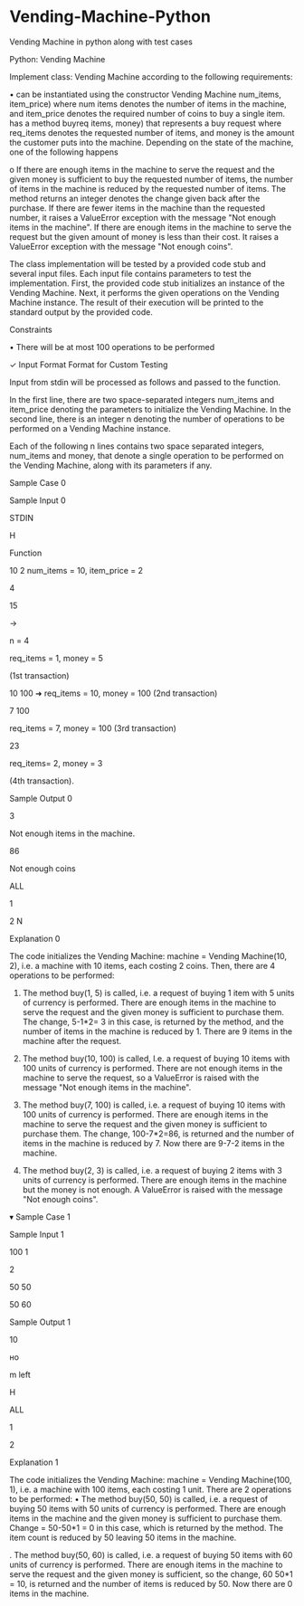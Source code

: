 # Vending-Machine-Python
Vending Machine in python along with test cases


Python: Vending Machine

Implement class: Vending Machine according to the following requirements:

• can be instantiated using the constructor Vending Machine num_items, item_price) where num items denotes the number of items in the machine, and item_price denotes the
required number of coins to buy a single item. has a method buyreq items, money) that represents a buy request where req_items denotes the requested number of items, and 
money is the amount the customer puts into the machine. Depending on the state of the machine, one of the following happens

o If there are enough items in the machine to serve the request and the given money is sufficient to buy the requested number of items, the number of items in the machine 
is reduced by the requested number of items. The method returns an integer denotes the change given back after the purchase. If there are fewer items in the machine than 
the requested number, it raises a ValueError exception with the message "Not enough items in the machine". If there are enough items in the machine to serve the request
but the given amount of money is less than their cost. It raises a ValueError exception with the message "Not enough coins".

The class implementation will be tested by a provided code stub and several input files. Each input file contains parameters to test the implementation. First, the provided 
code stub initializes an instance of the Vending Machine. Next, it performs the given operations on the Vending Machine instance. The result of their execution will be 
printed to the standard output by the provided code.

Constraints

• There will be at most 100 operations to be performed

✓ Input Format Format for Custom Testing

Input from stdin will be processed as follows and passed to the function.

In the first line, there are two space-separated integers num_items and item_price denoting the parameters to initialize the Vending Machine. In the second line, there is 
an integer n denoting the number of operations to be performed on a Vending Machine instance.

Each of the following n lines contains two space separated integers, num_items and money, that denote a single operation to be performed on the Vending Machine, along with 
its parameters if any.

Sample Case 0

Sample Input 0

STDIN

H

Function

10 2 num_items = 10, item_price = 2

4

15

→

n = 4

req_items = 1, money = 5

(1st transaction)

10 100 ➜ req_items = 10, money = 100 (2nd transaction)

7 100

req_items = 7, money = 100 (3rd transaction)

23

req_items= 2, money = 3

(4th transaction).

Sample Output 0

3

Not enough items in the machine.

86

Not enough coins

ALL

1

2 N

Explanation 0

The code initializes the Vending Machine: machine = Vending Machine(10, 2), i.e. a machine with 10 items, each costing 2 coins. Then, there are 4 operations to be performed:

1. The method buy(1, 5) is called, i.e. a request of buying 1 item with 5 units of currency is performed. There are enough items in the machine to serve the request and the 
given money is sufficient to purchase them. The change, 5-1*2= 3 in this case, is returned by the method, and the number of items in the machine is reduced by 1. 
There are 9 items in the machine after the request.

2. The method buy(10, 100) is called, l.e. a request of buying 10 items with 100 units of currency is performed. There are not enough items in the machine to serve the request,
so a ValueError is raised with the message "Not enough items in the machine".

3. The method buy(7, 100) is called, i.e. a request of buying 10 items with 100 units of currency is performed. There are enough items in the machine to serve the request and 
the given money is sufficient to purchase them. The change, 100-7*2=86, is returned and the number of items in the machine is reduced by 7. Now there are 9-7-2 items in the 
machine.

4. The method buy(2, 3) is called, i.e. a request of buying 2 items with 3 units of currency is performed. There are enough items in the machine but the money is not enough. 
A ValueError is raised with the message "Not enough coins".

▾ Sample Case 1

Sample Input 1

100 1

2

50 50

50 60

Sample Output 1

10

но

m left

H

ALL

1

2

Explanation 1

The code initializes the Vending Machine: machine = Vending Machine(100, 1), i.e. a machine with 100 items, each costing 1 unit. There are 2 operations to be performed:
• The method buy(50, 50) is called, i.e. a request of buying 50 items with 50 units of currency is performed. There are enough items in the machine and the given money 
is sufficient to purchase them. Change = 50-50*1 = 0 in this case, which is returned by the method. The item count is reduced by 50 leaving 50 items in the machine.

. The method buy(50, 60) is called, i.e. a request of buying 50 items with 60 units of currency is performed. There are enough items in the machine to serve the request 
and the given money is sufficient, so the change, 60 50*1 = 10, is returned and the number of items is reduced by 50. Now there are 0 items in the machine.
